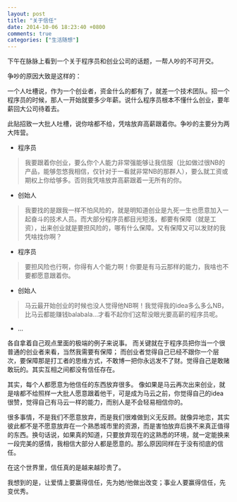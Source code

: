 ```yaml
---
layout: post
title: "关于信任"
date: 2014-10-06 18:23:40 +0800
comments: true
categories: ["生活随想"]
---
```


下午在脉脉上看到一个关于程序员和创业公司的话题，一帮人吵的不可开交。

争吵的原因大致是这样的：

一个人吐槽说，作为一个创业者，资金什么的都有了，就差一个技术团队。招一个程序员的时候，那人一开始就要多少年薪。说什么程序员根本不懂什么创业，要年薪回大公司待着去。

此贴招致一大批人吐槽，说你啥都不给，凭啥放弃高薪跟着你。争吵的主要分为两大阵营。

<!--more-->

 * 程序员
> 我要跟着你创业，要么你个人能力非常强能够让我信服（比如做过很NB的产品，能够忽悠我相信，仅针对于一看就非常NB的那群人），要么就工资或期权上你给够多。否则我凭啥放弃高薪跟着一无所有的你。

 * 创始人 
> 我要找的是跟我一样不怕风险的，就是明知道创业是九死一生也愿意加入一起奋斗的技术人员。而大部分程序员都目光短浅，都要有保障（就是工资），出来创业就是要担风险的，哪有什么保障。又有保障又可以发财的我凭啥找你啊？

 * 程序员
> 要担风险也行啊，你得有人个能力啊！你要是有马云那样的能力，我啥也不要都愿意跟着你。

 * 创始人
> 马云最开始创业的时候也没人觉得他NB啊！我觉得我的idea多么多么NB，比马云都能赚钱balabala...才看不起你们这帮没眼光要高薪的程序员呢。 

 * ... 

各自拿着自己观点里面的极端的例子来说事。
而关键就在于程序员把你当一个很普通的创业者来看，当然我需要有保障；
而创业者觉得自己已经不跟你一个层次，要保障那是打工者的思维方式，不敢博一把你永远发不了财。觉得自己是敢赌敢玩的。其实互相之间都没有信任存在。  

其实，每个人都愿意为他信任的东西放弃很多。
像如果是马云再次出来创业，就是啥都不给照样一大批人愿意跟着他干，可是成为马云之前，你觉得自己的idea很赞，觉得自己有马云一样的能力，而别人是不会轻易相信你的。  

很多事情，不是我们不愿意放弃，而是我们很难做到义无反顾。就像异地恋，其实彼此都不是不愿意放弃在一个熟悉城市里的资源，而是害怕放弃后换不来真正值得的东西。换句话说，如果真的知道，只要放弃现在的这熟悉的环境，就一定能换来一段完美的感情，我相信大部分人都是愿意的。那么原因同样在于没有彻底的信任。

在这个世界里，信任真的是越来越珍贵了。
 
我想到的是，让爱情上要赢得信任，先为她/他做出改变；事业人要赢得信任，先变优秀。
